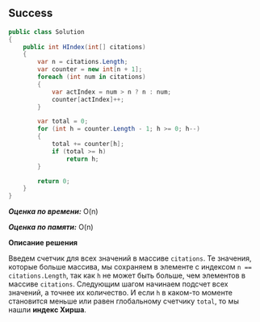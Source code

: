 ## Success

```csharp
public class Solution
{
    public int HIndex(int[] citations)
    {
        var n = citations.Length;
        var counter = new int[n + 1];
        foreach (int num in citations)
        {
            var actIndex = num > n ? n : num;
            counter[actIndex]++;
        }

        var total = 0;
        for (int h = counter.Length - 1; h >= 0; h--)
        {
            total += counter[h];
            if (total >= h)
                return h;
        }

        return 0;
    }
}
```

***Оценка по времени:*** O(n)

***Оценка по памяти:*** O(n)

**Описание решения**

Введем счетчик для всех значений в массиве `citations`. Те значения, которые больше массива, мы сохраняем в элементе с индексом `n == citations.Length`, так как `h` не может быть больше, чем элементов в массиве `citations`. Следующим шагом начинаем подсчет всех значений, а точнее их количество. И если `h` в каком-то моменте становится меньше или равен глобальному счетчику `total`, то мы нашли **индекс Хирша**.